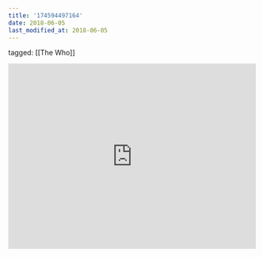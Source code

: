 ```yaml
---
title: '174594497164'
date: 2018-06-05
last_modified_at: 2018-06-05
---
```

tagged: [[The Who]]
<iframe allow="accelerometer; autoplay; clipboard-write; encrypted-media; gyroscope; picture-in-picture" allowfullscreen="" frameborder="0" height="375" id="youtube_iframe" src="https://www.youtube.com/embed/JWpz2OYf1QU?feature=oembed&amp;enablejsapi=1&amp;origin=https://safe.txmblr.com&amp;wmode=opaque" width="500"></iframe>
